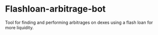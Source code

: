 # Flashloan-arbitrage-bot
Tool for finding and performing arbitrages on dexes using a flash loan for more liquidity.

